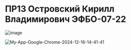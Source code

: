 # ПР13 Островский Кирилл Владимирович ЭФБО-07-22


![image](https://github.com/user-attachments/assets/998b3fdc-dd57-4902-a12d-e99ac9685524)


![My-App-Google-Chrome-2024-12-16-14-41-41](https://github.com/user-attachments/assets/fa53d8dc-8db7-4620-bb70-cf48045ab780)
